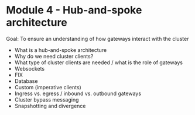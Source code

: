 # Module 4 - Hub-and-spoke architecture

Goal: To ensure an understanding of how gateways interact with the cluster

- What is a hub-and-spoke architecture
- Why do we need cluster clients?
- What type of cluster clients are needed / what is the role of gateways
- Websockets
- FIX
- Database
- Custom (imperative clients)
- Ingress vs. egress / inbound vs. outbound gateways
- Cluster bypass messaging
- Snapshotting and divergence
